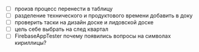 - [ ] произв процесс перенести в таблицу
- [ ] разделение технического и продуктового времени добавить в доку
- [ ] проверить таски на дизайн доске и лидовской доске
- [ ] цель себе выбрать на след квартал
- [ ] FirebaseAppTester почему появились вопросы на символах кириллицы?
